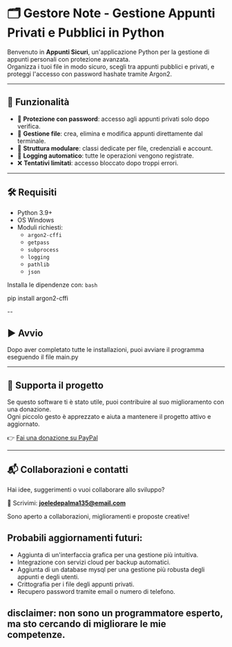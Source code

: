 ﻿# 🗂️ Gestore Note - Gestione Appunti Privati e Pubblici in Python

Benvenuto in **Appunti Sicuri**, un'applicazione Python per la gestione di appunti personali con protezione avanzata.  
Organizza i tuoi file in modo sicuro, scegli tra appunti pubblici e privati, e proteggi l'accesso con password hashate tramite Argon2.

---

## 🚀 Funzionalità

- 🔐 **Protezione con password**: accesso agli appunti privati solo dopo verifica.
- 📁 **Gestione file**: crea, elimina e modifica appunti direttamente dal terminale.
- 🧠 **Struttura modulare**: classi dedicate per file, credenziali e account.
- 📝 **Logging automatico**: tutte le operazioni vengono registrate.
- ❌ **Tentativi limitati**: accesso bloccato dopo troppi errori.

---

## 🛠️ Requisiti

- Python 3.9+
- OS Windows
- Moduli richiesti:
  - `argon2-cffi`
  - `getpass`
  - `subprocess`
  - `logging`
  - `pathlib`
  - `json`

Installa le dipendenze con:
    `bash`

pip install argon2-cffi

--

## ▶️ Avvio

Dopo aver completato tutte le installazioni, puoi avviare il programma eseguendo il file main.py

---

## 💖 Supporta il progetto

Se questo software ti è stato utile, puoi contribuire al suo miglioramento con una donazione.  
Ogni piccolo gesto è apprezzato e aiuta a mantenere il progetto attivo e aggiornato.

👉 [Fai una donazione su PayPal](https://www.paypal.me/BestSup)

---

## 📬 Collaborazioni e contatti

Hai idee, suggerimenti o vuoi collaborare allo sviluppo?

📧 Scrivimi: **joeledepalma135@email.com**

Sono aperto a collaborazioni, miglioramenti e proposte creative!

## Probabili aggiornamenti futuri:

- Aggiunta di un'interfaccia grafica per una gestione più intuitiva.
- Integrazione con servizi cloud per backup automatici.
- Aggiunta di un database mysql per una gestione più robusta degli appunti e degli utenti.
- Crittografia per i file degli appunti privati.
- Recupero password tramite email o numero di telefono.

## disclaimer: non sono un programmatore esperto, ma sto cercando di migliorare le mie competenze.